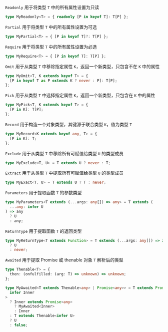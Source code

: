 `Readonly` 用于将类型 `T` 中的所有属性设置为只读

```ts
type MyReadonly<T> = { readonly [P in keyof T]: T[P] };
```

`Partial` 用于将类型 `T` 中的所有属性设置为可选

```ts
type MyPartial<T> = { [P in keyof T]?: T[P] };
```

`Require` 用于将类型 `T` 中的所有属性设置为必选

```ts
type MyRequire<T> = { [P in keyof T]: T[P] };
```

`Omit` 用于从类型 `T` 中移除指定属性 `K`，返回一个新类型，只包含不在 `K` 中的属性

```ts
type MyOmit<T, K extends keyof T> = {
  [P in keyof T as P extends K ? never : P]: T[P];
};
```

`Pick` 用于从类型 `T` 中选择指定属性 `K`，返回一个新类型，只包含在 `K` 中的属性

```ts
type MyPick<T, K extends keyof T> = {
  [P in K]: T[P];
};
```

`Record` 用于构造一个对象类型，其键源于联合类型 `K`，值为类型 `T`

```ts
type MyRecord<K extends keyof any, T> = {
  [P in K]: T;
};
```

`Exclude` 用于从类型 `T` 中移除所有可赋值给类型 `U` 的类型成员

```ts
type MyExclude<T, U> = T extends U ? never : T;
```

`Extract` 用于从类型 `T` 中提取所有可赋值给类型 `U` 的类型成员

```ts
type MyExact<T, U> = T extends U ? T : never;
```

`Parameters` 用于提取函数 `T` 的参数类型

```ts
type MyParameters<T extends (...args: any[]) => any> = T extends (
  ...any: infer U
) => any
  ? U
  : any;
```

`ReturnType` 用于提取函数 `T` 的返回类型

```ts
type MyReturnType<T extends Function> = T extends (...args: any[]) => infer U
  ? U
  : never;
```

`Awaited` 用于提取 Promise 或 thenable 对象 `T` 解析后的类型

```ts
type Thenable<T> = {
  then: (onfulfilled: (arg: T) => unknown) => unknown;
};

type MyAwaited<T extends Thenable<any> | Promise<any>> = T extends Promise<
  infer Inner
>
  ? Inner extends Promise<any>
    ? MyAwaited<Inner>
    : Inner
  : T extends Thenable<infer U>
  ? U
  : false;
```